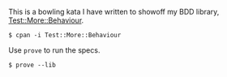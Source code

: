 This is a bowling kata I have written to showoff my BDD library, [Test::More::Behaviour](https://github.com/bostonaholic/test-more-behaviour).

```
$ cpan -i Test::More::Behaviour
```

Use `prove` to run the specs.

```
$ prove --lib
```
